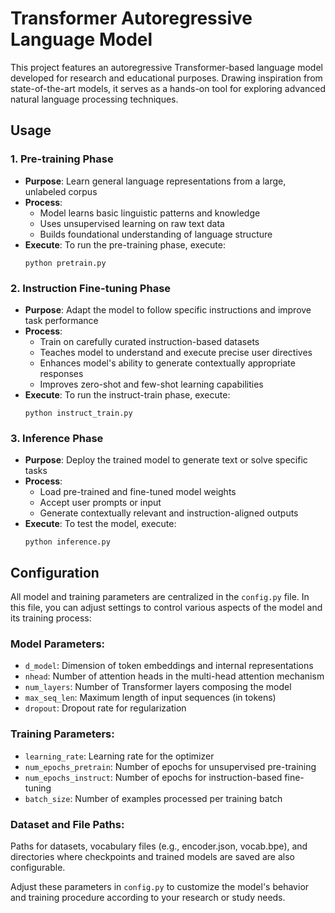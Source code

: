 # Transformer Autoregressive Language Model

This project features an autoregressive Transformer-based language model developed for research and educational purposes. Drawing inspiration from state-of-the-art models, it serves as a hands-on tool for exploring advanced natural language processing techniques.

## Usage

### 1. Pre-training Phase
- **Purpose**: Learn general language representations from a large, unlabeled corpus
- **Process**: 
  - Model learns basic linguistic patterns and knowledge
  - Uses unsupervised learning on raw text data
  - Builds foundational understanding of language structure
- **Execute**: 
  To run the pre-training phase, execute:
  ```
  python pretrain.py
  ```

### 2. Instruction Fine-tuning Phase
- **Purpose**: Adapt the model to follow specific instructions and improve task performance
- **Process**:
  - Train on carefully curated instruction-based datasets
  - Teaches model to understand and execute precise user directives
  - Enhances model's ability to generate contextually appropriate responses
  - Improves zero-shot and few-shot learning capabilities
- **Execute**:
  To run the instruct-train phase, execute:
  ```
  python instruct_train.py
  ```

### 3. Inference Phase
- **Purpose**: Deploy the trained model to generate text or solve specific tasks
- **Process**:
  - Load pre-trained and fine-tuned model weights
  - Accept user prompts or input
  - Generate contextually relevant and instruction-aligned outputs
- **Execute**:
  To test the model, execute: 
  ```
  python inference.py
  ```

## Configuration
All model and training parameters are centralized in the `config.py` file. In this file, you can adjust settings to control various aspects of the model and its training process:

### Model Parameters:
- `d_model`: Dimension of token embeddings and internal representations
- `nhead`: Number of attention heads in the multi-head attention mechanism
- `num_layers`: Number of Transformer layers composing the model
- `max_seq_len`: Maximum length of input sequences (in tokens)
- `dropout`: Dropout rate for regularization

### Training Parameters:
- `learning_rate`: Learning rate for the optimizer
- `num_epochs_pretrain`: Number of epochs for unsupervised pre-training
- `num_epochs_instruct`: Number of epochs for instruction-based fine-tuning
- `batch_size`: Number of examples processed per training batch

### Dataset and File Paths:
Paths for datasets, vocabulary files (e.g., encoder.json, vocab.bpe), and directories where checkpoints and trained models are saved are also configurable.

Adjust these parameters in `config.py` to customize the model's behavior and training procedure according to your research or study needs.
